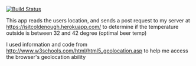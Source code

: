 [![Build Status](https://travis-ci.org/lindamariemummy/is-it-just-above-freezing.svg)](https://travis-ci.org/lindamariemummy/is-it-just-above-freezing)

This app reads the users location, and sends a post request to my server at
https://isitcoldenough.herokuapp.com/ to determine if the temperature outside
is between 32 and 42 degree (optimal beer temp)


I used information and code from
http://www.w3schools.com/html/html5_geolocation.asp
to help me access the browser's geolocation ability